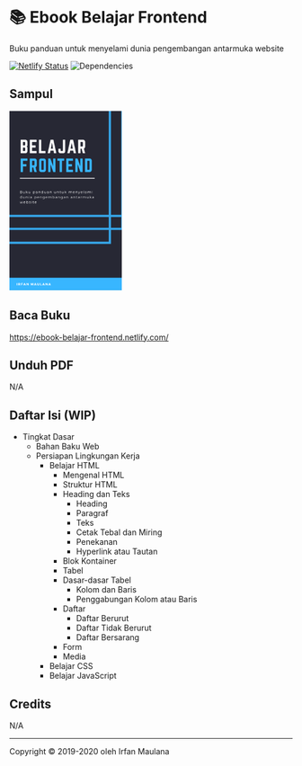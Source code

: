 # 📚 Ebook Belajar Frontend

Buku panduan untuk menyelami dunia pengembangan antarmuka website

[![Netlify Status](https://api.netlify.com/api/v1/badges/ce0e6f37-74d3-41fd-b741-0d87b3500073/deploy-status)](https://app.netlify.com/sites/ebook-belajar-frontend/deploys) ![Dependencies](https://img.shields.io/david/mazipan/ebook-belajar-frontend.svg)

## Sampul

<img src="static/img/cover-small.png" title="Ebook Belajar Frontend" width="200" height="auto"/>

## Baca Buku

https://ebook-belajar-frontend.netlify.com/

## Unduh PDF

N/A

## Daftar Isi (WIP)

- Tingkat Dasar
  - Bahan Baku Web
  - Persiapan Lingkungan Kerja
	- Belajar HTML
		- Mengenal HTML
		- Struktur HTML
		- Heading dan Teks
		  - Heading
		  - Paragraf
		  - Teks
		  - Cetak Tebal dan Miring
		  - Penekanan
		  - Hyperlink atau Tautan
		- Blok Kontainer
		- Tabel
		- Dasar-dasar Tabel
		  - Kolom dan Baris
		  - Penggabungan Kolom atau Baris
		- Daftar
		  - Daftar Berurut
		  - Daftar Tidak Berurut
		  - Daftar Bersarang
		- Form
		- Media
	- Belajar CSS
	- Belajar JavaScript

## Credits

N/A

---

Copyright © 2019-2020 oleh Irfan Maulana
